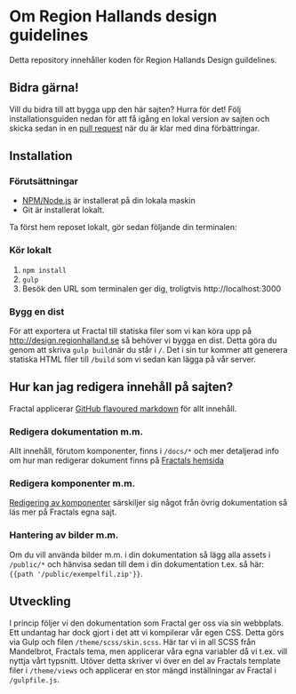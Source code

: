# Om Region Hallands design guidelines
Detta repository innehåller koden för Region Hallands Design guildelines.

## Bidra gärna!
Vill du bidra till att bygga upp den här sajten? Hurra för det! Följ installationsguiden nedan för att få igång en lokal version av sajten och skicka sedan in en [pull request](https://help.github.com/articles/creating-a-pull-request/) när du är klar med dina förbättringar.

## Installation

### Förutsättningar
- [NPM/Node.js](https://www.npmjs.com/get-npm) är installerat på din lokala maskin
- Git är installerat lokalt.

Ta först hem reposet lokalt, gör sedan följande din terminalen:

### Kör lokalt

1. `npm install`
2. `gulp`
3. Besök den URL som terminalen ger dig, troligtvis http://localhost:3000

### Bygg en dist

För att exportera ut Fractal till statiska filer som vi kan köra upp på http://design.regionhalland.se så behöver vi bygga en dist. Detta göra du genom att skriva `gulp build`när du står i `/`. Det i sin tur kommer att generera statiska HTML filer till `/build` som vi sedan kan lägga på vår server.

## Hur kan jag redigera innehåll på sajten?
Fractal applicerar [GitHub flavoured markdown](https://guides.github.com/features/mastering-markdown/) för allt innehåll.

### Redigera dokumentation m.m.
Allt innehåll, förutom komponenter, finns i `/docs/*` och mer detaljerad info om hur man redigerar dokument finns på [Fractals hemsida](https://fractal.build/guide/documentation/#a-simple-page)

### Redigera komponenter m.m.
[Redigering av komponenter](https://fractal.build/guide/components/) särskiljer sig något från övrig dokumentation så läs mer på Fractals egna sajt.

 ### Hantering av bilder m.m.
 Om du vill använda bilder m.m. i din dokumentation så lägg alla assets i `/public/*` och hänvisa sedan till dem i din dokumentation t.ex. så här: `{{path '/public/exempelfil.zip'}}`.

 ## Utveckling
 I princip följer vi den dokumentation som Fractal ger oss via sin webbplats. Ett undantag har dock gjort i det att vi kompilerar vår egen CSS. Detta görs via Gulp och filen `/theme/scss/skin.scss`. Här tar vi in all SCSS från Mandelbrot, Fractals tema, men applicerar våra egna variabler då vi t.ex. vill nyttja vårt typsnitt. Utöver detta skriver vi över en del av Fractals template filer i `/theme/views` och applicerar en stor mängd inställningar av Fractal i `/gulpfile.js`.
